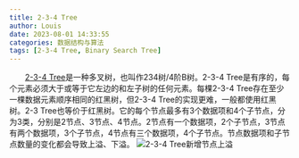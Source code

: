 ```yaml
---
title: 2-3-4 Tree
author: Louis
date: 2023-08-01 14:33:55
categories: 数据结构与算法
tags: [2-3-4 Tree, Binary Search Tree]
---
```



&emsp;&emsp;[2-3-4 Tree](https://en.wikipedia.org/wiki/2%E2%80%933%E2%80%934_tree)是一种多叉树，也叫作234树/4阶B树。2-3-4 Tree是有序的，每个元素必须大于或等于它左边的和左子树的任何元素。每棵2-3-4 Tree存在至少一棵数据元素顺序相同的红黑树，但2-3-4 Tree的实现更难，一般都使用红黑树。2-3 Tree也等价于红黑树。它的每个节点最多有3个数据项和4个子节点，分为3类，分别是2节点、3节点、4节点。2节点有一个数据项，2个子节点，3节点有两个数据项，3个子节点，4节点有三个数据项，4个子节点。节点数据项和子节点数量的变化都会导致上溢、下溢。
![2-3-4 Tree新增节点上溢](https://www.goodserendipity.com/asserts/data-structures-and-algorithms/2-3-4%20Tree.png)
